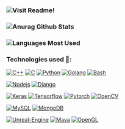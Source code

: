 ### ![Visit Readme!](https://media.giphy.com/media/hp3cHb7eMoWVctmERJ/giphy.gif)

### ![Anurag Github Stats](https://github-readme-stats.vercel.app/api?username=anuragdevon&theme=radical&show_icons=true&hide_border=true)

### ![Languages Most Used](https://github-readme-stats.vercel.app/api/top-langs/?username=anuragdevon&layout=compact&theme=radical&show_icons=true&hide_border=true)

### Technologies used  :construction:: 

 [![C++](https://img.shields.io/badge/-C++-00599C?style=flat&logo=c++&link=https://github.com/Anuragkar234)](https://github.com/Anuragkar234)
 [![C](https://img.shields.io/badge/-A8B9CC?style=flat&logo=c&logoColor=white&link=https://github.com/Anuragkar234)](https://Anuragkar234)
 [![Python](https://img.shields.io/badge/-Python-black?style=flat&logo=python&link=https://github.com/Anuragkar234)](https://github.com/Anuragkar234)
 [![Golang](https://img.shields.io/badge/-Golang-black?style=flat&logo=go&link=https://github.com/Anuragkar234)](https://github.com/Anuragkar234)
 [![Bash](https://img.shields.io/badge/-Bash-black?style=flat&logo=bash&link=https://github.com/Anuragkar234)](https://github.com/Anuragkar234)
 
 [![Nodejs](https://img.shields.io/badge/-Nodejs-black?style=flat&logo=nodejs&link=https://github.com/Anuragkar234)](https://github.com/Anuragkar234)
 [![Django](https://img.shields.io/badge/-Django-black?style=flat&logo=django&link=https://github.com/Anuragkar234)](https://github.com/Anuragkar234)
  
 [![Keras](https://img.shields.io/badge/-Keras-red?style=flat&logo=keras&link=https://github.com/Anuragkar234)](https://github.com/Anuragkar234)
 [![Tensorflow](https://img.shields.io/badge/-Tensorflow-gray?style=flat&logo=tensorflow&link=https://github.com/Anuragkar234)](https://github.com/Anuragkar234)
 [![Pytorch](https://img.shields.io/badge/-PyTorch-gray?style=flat&logo=pytorch&link=https://github.com/Anuragkar234)](https://github.com/Anuragkar234)
 [![OpenCV](https://img.shields.io/badge/-OpenCV-gray?style=flat&logo=cv&link=https://github.com/Anuragkar234)](https://github.com/Anuragkar234)
 
 [![MySQL](https://img.shields.io/badge/-MySQL-black?style=flat&logo=mysql&link=https://github.com/Anuragkar234)](https://github.com/Anuragkar234)
 [![MongoDB](https://img.shields.io/badge/-MongoDB-black?style=flat&logo=mongodb&link=https://github.com/Anuragkar234)](https://github.com/Anuragkar234)
 
 [![Unreal-Engine](https://img.shields.io/badge/-UnrealEngine-black?style=flat&logo=unreal&link=https://github.com/Anuragkar234)](https://github.com/Anuragkar234)
 [![Maya](https://img.shields.io/badge/-Maya-blue?style=flat&logo=maya&link=https://github.com/Anuragkar234)](https://github.com/Anuragkar234)
 [![OpenGL](https://img.shields.io/badge/-OpenGL-white?style=flat&logo=opengl&link=https://github.com/Anuragkar234)](https://github.com/Anuragkar234)
 
